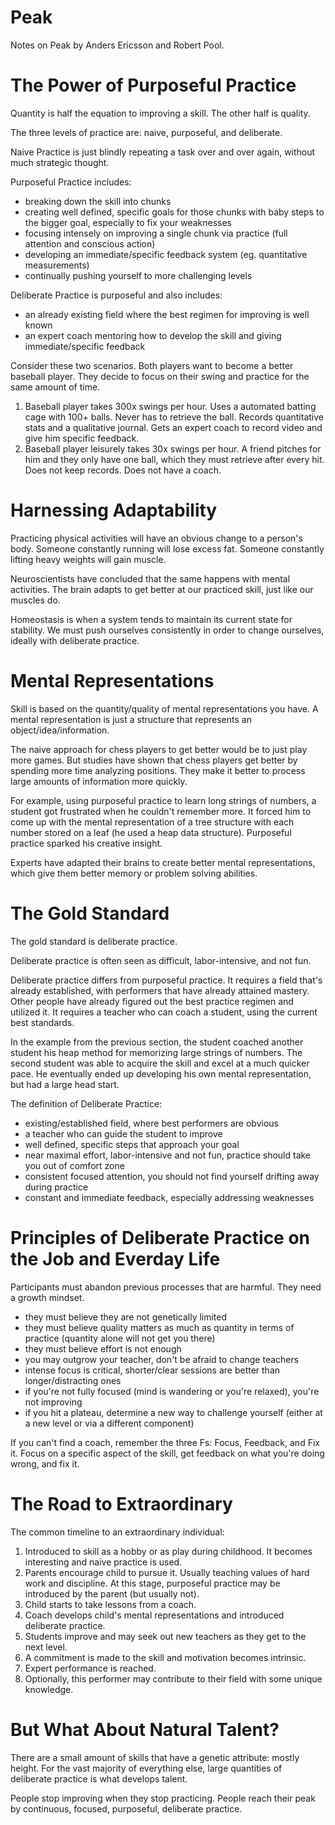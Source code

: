 # Peak

Notes on Peak by Anders Ericsson and Robert Pool.

# The Power of Purposeful Practice

Quantity is half the equation to improving a skill. The other half is quality.

The three levels of practice are: naive, purposeful, and deliberate.

Naive Practice is just blindly repeating a task over and over again, without much strategic thought.

Purposeful Practice includes:

* breaking down the skill into chunks
* creating well defined, specific goals for those chunks with baby steps to the bigger goal,
  especially to fix your weaknesses
* focusing intensely on improving a single chunk via practice (full attention and conscious action)
* developing an immediate/specific feedback system (eg. quantitative measurements)
* continually pushing yourself to more challenging levels

Deliberate Practice is purposeful and also includes:

* an already existing field where the best regimen for improving is well known
* an expert coach mentoring how to develop the skill and giving immediate/specific feedback

Consider these two scenarios. Both players want to become a better baseball player. They decide to
focus on their swing and practice for the same amount of time.

1. Baseball player takes 300x swings per hour. Uses a automated batting cage with 100+ balls.
   Never has to retrieve the ball. Records quantitative stats and a qualitative journal. Gets an
   expert coach to record video and give him specific feedback.
2. Baseball player leisurely takes 30x swings per hour. A friend pitches for him and they only
   have one ball, which they must retrieve after every hit. Does not keep records. Does not have
   a coach.

# Harnessing Adaptability

Practicing physical activities will have an obvious change to a person's body. Someone constantly
running will lose excess fat. Someone constantly lifting heavy weights will gain muscle.

Neuroscientists have concluded that the same happens with mental activities. The brain adapts to
get better at our practiced skill, just like our muscles do.

Homeostasis is when a system tends to maintain its current state for stability. We must push
ourselves consistently in order to change ourselves, ideally with deliberate practice.

# Mental Representations

Skill is based on the quantity/quality of mental representations you have. A mental representation
is just a structure that represents an object/idea/information.

The naive approach for chess players to get better would be to just play more games. But studies
have shown that chess players get better by spending more time analyzing positions. They make it
better to process large amounts of information more quickly.

For example, using purposeful practice to learn long strings of numbers, a student got frustrated
when he couldn't remember more. It forced him to come up with the mental representation of a tree
structure with each number stored on a leaf (he used a heap data structure). Purposeful practice
sparked his creative insight.

Experts have adapted their brains to create better mental representations, which give them better
memory or problem solving abilities.

# The Gold Standard

The gold standard is deliberate practice.

Deliberate practice is often seen as difficult, labor-intensive, and not fun.

Deliberate practice differs from purposeful practice. It requires a field that's already established,
with performers that have already attained mastery. Other people have already figured out the best
practice regimen and utilized it. It requires a teacher who can coach a student, using the current
best standards.

In the example from the previous section, the student coached another student his heap method for
memorizing large strings of numbers. The second student was able to acquire the skill and excel at
a much quicker pace. He eventually ended up developing his own mental representation, but had a
large head start.

The definition of Deliberate Practice:

* existing/established field, where best performers are obvious
* a teacher who can guide the student to improve
* well defined, specific steps that approach your goal
* near maximal effort, labor-intensive and not fun, practice should take you out of comfort zone
* consistent focused attention, you should not find yourself drifting away during practice
* constant and immediate feedback, especially addressing weaknesses

# Principles of Deliberate Practice on the Job and Everday Life

Participants must abandon previous processes that are harmful. They need a growth mindset.

* they must believe they are not genetically limited
* they must believe quality matters as much as quantity in terms of practice (quantity alone will
  not get you there)
* they must believe effort is not enough
* you may outgrow your teacher, don't be afraid to change teachers
* intense focus is critical, shorter/clear sessions are better than longer/distracting ones
* if you're not fully focused (mind is wandering or you're relaxed), you're not improving
* if you hit a plateau, determine a new way to challenge yourself (either at a new level or via
  a different component)

If you can't find a coach, remember the three Fs: Focus, Feedback, and Fix it. Focus on a specific
aspect of the skill, get feedback on what you're doing wrong, and fix it.

# The Road to Extraordinary

The common timeline to an extraordinary individual:

1. Introduced to skill as a hobby or as play during childhood. It becomes interesting and naive
   practice is used.
2. Parents encourage child to pursue it. Usually teaching values of hard work and discipline. At
   this stage, purposeful practice may be introduced by the parent (but usually not).
3. Child starts to take lessons from a coach.
4. Coach develops child's mental representations and introduced deliberate practice.
5. Students improve and may seek out new teachers as they get to the next level.
6. A commitment is made to the skill and motivation becomes intrinsic.
7. Expert performance is reached.
8. Optionally, this performer may contribute to their field with some unique knowledge.

# But What About Natural Talent?

There are a small amount of skills that have a genetic attribute: mostly height. For the vast majority
of everything else, large quantities of deliberate practice is what develops talent.

People stop improving when they stop practicing. People reach their peak by continuous, focused,
purposeful, deliberate practice.
